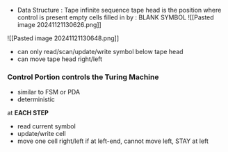 - Data Structure : Tape
	  infinite sequence
	  tape head is the position where control is present
	  empty cells filled in by : BLANK SYMBOL
	  ![[Pasted image 20241121130626.png]]

![[Pasted image 20241121130648.png]]

- can only read/scan/update/write symbol below tape head
- can move tape head right/left

### Control Portion controls the Turing Machine
- similar to FSM or PDA
- deterministic

at **EACH STEP**
- read current symbol
- update/write cell
- move one cell right/left
	  if at left-end, cannot move left, STAY at left

